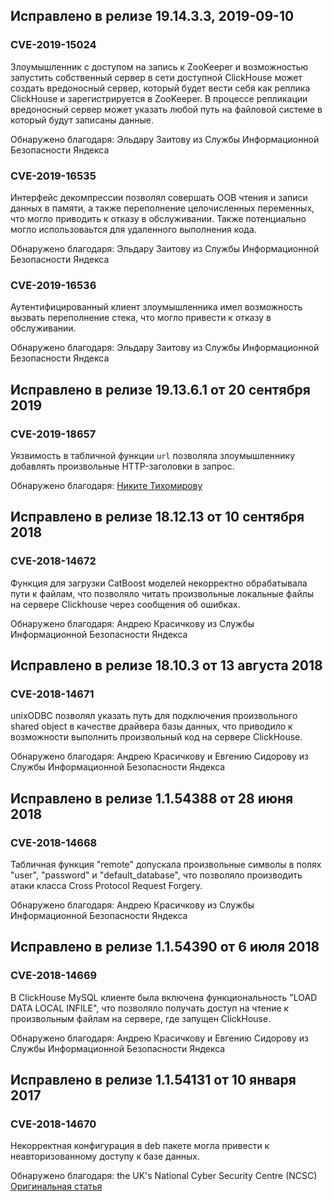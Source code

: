 ## Исправлено в релизе 19.14.3.3, 2019-09-10

### CVE-2019-15024

Злоумышленник с доступом на запись к ZooKeeper и возможностью запустить собственный сервер в сети доступной ClickHouse может создать вредоносный сервер, который будет вести себя как реплика ClickHouse и зарегистрируется в ZooKeeper. В процессе репликации вредоносный сервер может указать любой путь на файловой системе в который будут записаны данные.

Обнаружено благодаря: Эльдару Заитову  из Службы Информационной Безопасности Яндекса

### CVE-2019-16535

Интерфейс декомпрессии позволял совершать OOB чтения и записи данных в памяти, а также переполнение целочисленных переменных, что могло приводить к отказу в обслуживании. Также потенциально могло использоваьтся для удаленного выполнения кода.

Обнаружено благодаря: Эльдару Заитову  из Службы Информационной Безопасности Яндекса

### CVE-2019-16536

Аутентифицированный клиент злоумышленника имел возможность вызвать переполнение стека, что могло привести к отказу в обслуживании.

Обнаружено благодаря: Эльдару Заитову  из Службы Информационной Безопасности Яндекса

## Исправлено в релизе 19.13.6.1 от 20 сентября 2019

### CVE-2019-18657
Уязвимость в табличной функции `url` позволяла злоумышленнику добавлять произвольные HTTP-заголовки в запрос.

Обнаружено благодаря: [Никите Тихомирову](https://github.com/NSTikhomirov)

## Исправлено в релизе 18.12.13 от 10 сентября 2018

### CVE-2018-14672
Функция для загрузки CatBoost моделей некорректно обрабатывала пути к файлам, что позволяло читать произвольные локальные файлы на сервере Clickhouse через сообщения об ошибках.

Обнаружено благодаря: Андрею Красичкову из Службы Информационной Безопасности Яндекса

## Исправлено в релизе 18.10.3 от 13 августа 2018

### CVE-2018-14671
unixODBC позволял указать путь для подключения произвольного shared object в качестве драйвера базы данных, что приводило к возможности выполнить произвольный код на сервере ClickHouse.

Обнаружено благодаря: Андрею Красичкову и Евгению Сидорову из Службы Информационной Безопасности Яндекса

## Исправлено в релизе 1.1.54388 от 28 июня 2018

### CVE-2018-14668
Табличная функция "remote" допускала произвольные символы в полях "user", "password" и "default_database", что позволяло производить атаки класса Cross Protocol Request Forgery.

Обнаружено благодаря: Андрею Красичкову из Службы Информационной Безопасности Яндекса

## Исправлено в релизе 1.1.54390 от 6 июля 2018

### CVE-2018-14669
В ClickHouse MySQL клиенте была включена функциональность "LOAD DATA LOCAL INFILE", что позволяло получать доступ на чтение к произвольным файлам на сервере, где запущен ClickHouse.

Обнаружено благодаря: Андрею Красичкову и Евгению Сидорову из Службы Информационной Безопасности Яндекса

## Исправлено в релизе 1.1.54131 от 10 января 2017

### CVE-2018-14670

Некорректная конфигурация в deb пакете могла привести к неавторизованному доступу к базе данных.

Обнаружено благодаря: the UK's National Cyber Security Centre (NCSC)
[Оригинальная статья](https://clickhouse.yandex/docs/ru/security_changelog/) <!--hide-->
